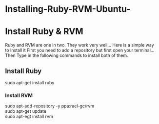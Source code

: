 # Installing-Ruby-RVM-Ubuntu-
<h1>Install Ruby & RVM</h1>
Ruby and RVM are one in two. They work very well... Here is a simple way to Install it
First you need to add a repository but first open your terminal...
Then Type in the following commands to install both of them.

<h2>Install Ruby</h2>
<p1>sudo apt-get install ruby</p1>
<h3>Install RVM</h3>
<p2>sudo apt-add-repository -y ppa:rael-gc/rvm</p2>
</br>
<p3>sudo apt-get update</p3>
</br>
<p4>sudo apt-egt install rvm</p4>
